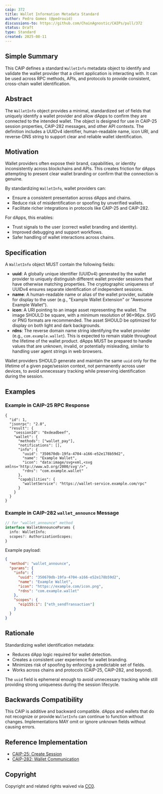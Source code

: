 ```yaml
---
caip: 372
title: Wallet Information Metadata Standard
author: Pedro Gomes (@pedrouid)
discussions-to: https://github.com/ChainAgnostic/CAIPs/pull/372
status: Draft
type: Standard
created: 2025-08-11
---
```


## Simple Summary

This CAIP defines a standard `WalletInfo` metadata object to identify and validate the wallet provider that a client application is interacting with. It can be used across RPC methods, APIs, and protocols to provide consistent, cross-chain wallet identification.

## Abstract

The `WalletInfo` object provides a minimal, standardized set of fields that uniquely identify a wallet provider and allow dApps to confirm they are connected to the intended wallet. The object is designed for use in CAIP-25 session properties, CAIP-282 messages, and other API contexts. The definition includes a UUIDv4 identifier, human-readable name, icon URI, and reverse-DNS string to support clear and reliable wallet identification.

## Motivation

Wallet providers often expose their brand, capabilities, or identity inconsistently across blockchains and APIs. This creates friction for dApps attempting to present clear wallet branding or confirm that the connection is genuine.

By standardizing `WalletInfo`, wallet providers can:

- Ensure a consistent presentation across dApps and chains.
- Reduce risk of misidentification or spoofing by unverified wallets.
- Facilitate richer integrations in protocols like CAIP-25 and CAIP-282.

For dApps, this enables:

- Trust signals to the user (correct wallet branding and identity).
- Improved debugging and support workflows.
- Safer handling of wallet interactions across chains.

## Specification

A `WalletInfo` object MUST contain the following fields:

- **uuid**: A globally unique identifier (UUIDv4) generated by the wallet provider to uniquely distinguish different wallet provider sessions that have otherwise matching properties. The cryptographic uniqueness of UUIDv4 ensures separate identification of independent sessions.
- **name**: A human-readable name or alias of the wallet provider, suitable for display to the user (e.g., "Example Wallet Extension" or "Awesome Example Wallet").
- **icon**: A URI pointing to an image asset representing the wallet. The image SHOULD be square, with a minimum resolution of 96×96px. SVG or PNG formats are recommended. The asset SHOULD be optimized for display on both light and dark backgrounds.
- **rdns**: The reverse domain name string identifying the wallet provider (e.g., `com.example.wallet`). This is expected to remain stable throughout the lifetime of the wallet product. dApps MUST be prepared to handle values that are unknown, invalid, or potentially misleading, similar to handling user agent strings in web browsers.

Wallet providers SHOULD generate and maintain the same `uuid` only for the lifetime of a given page/session context, not permanently across user devices, to avoid unnecessary tracking while preserving identification during the session.

## Examples

### Example in CAIP-25 RPC Response

```jsonc
{
  "id": 1,
  "jsonrpc": "2.0",
  "result": {
    "sessionId": "0xdeadbeef",
    "wallet": {
      "methods": ["wallet_pay"],
      "notifications": [],
      "info": {
        "uuid": "350670db-19fa-4704-a166-e52e178b59d2",
        "name": "Example Wallet",
        "icon": "data:image/svg+xml,<svg xmlns='http://www.w3.org/2000/svg'/>",
        "rdns": "com.example.wallet"
      },
      "capabilities": {
        "walletService": "https://wallet-service.example.com/rpc"
      }
    }
  }
}
```

### Example in CAIP-282 `wallet_announce` Message

```typescript
// for "wallet_announce" method
interface WalletAnnounceParams {
  info: WalletInfo;
  scopes?: AuthorizationScopes;
}
```

Example payload:

```json
{
  "method": "wallet_announce",
  "params": {
    "info": {
      "uuid": "350670db-19fa-4704-a166-e52e178b59d2",
      "name": "Example Wallet",
      "icon": "https://example.com/icon.png",
      "rdns": "com.example.wallet"
    },
    "scopes": {
      "eip155:1": ["eth_sendTransaction"]
    }
  }
}
```

## Rationale

Standardizing wallet identification metadata:

- Reduces dApp logic required for wallet detection.
- Creates a consistent user experience for wallet branding.
- Minimizes risk of spoofing by enforcing a predictable set of fields.
- Works across chains and protocols (CAIP-25, CAIP-282, and beyond).

The `uuid` field is ephemeral enough to avoid unnecessary tracking while still providing strong uniqueness during the session lifecycle.

## Backwards Compatibility

This CAIP is additive and backward compatible. dApps and wallets that do not recognize or provide `WalletInfo` can continue to function without changes. Implementations MAY omit or ignore unknown fields without causing errors.

## Reference Implementation

- [CAIP-25: Create Session](https://github.com/ChainAgnostic/CAIPs/blob/main/CAIPs/caip-25.md)
- [CAIP-282: Wallet Communication](https://github.com/ChainAgnostic/CAIPs/pull/282)

## Copyright

Copyright and related rights waived via [CC0](https://creativecommons.org/publicdomain/zero/1.0/).
